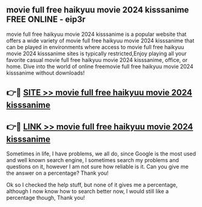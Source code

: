 ## movie full free haikyuu movie 2024 kisssanime FREE ONLINE - eip3r

movie full free haikyuu movie 2024 kisssanime is a popular website that offers a wide variety of movie full free haikyuu movie 2024 kisssanime that can be played in environments where access to movie full free haikyuu movie 2024 kisssanime sites is typically restricted,Enjoy playing all your favorite casual movie full free haikyuu movie 2024 kisssanime, office, or home. Dive into the world of online freemovie full free haikyuu movie 2024 kisssanime without downloads!

## 👉🔴 [SITE >> movie full free haikyuu movie 2024 kisssanime](http://news.freeplayer.one?title=movie_full_free_haikyuu_movie_2024_kisssanime&ref=FRRE)

## 👉🔴 [LINK >> movie full free haikyuu movie 2024 kisssanime](http://news.freeplayer.one?title=movie_full_free_haikyuu_movie_2024_kisssanime&ref=FREE)

Sometimes in life, I have problems, we all do, since Google is the most used and well known search engine, I sometimes search my problems and questions on it, however I am not sure how reliable is it. Can you give me the answer on a percentage? Thank you!

Ok so I checked the help stuff, but none of it gives me a percentage, although I now know how to search better now, I would still like a percentage though, Thank you!